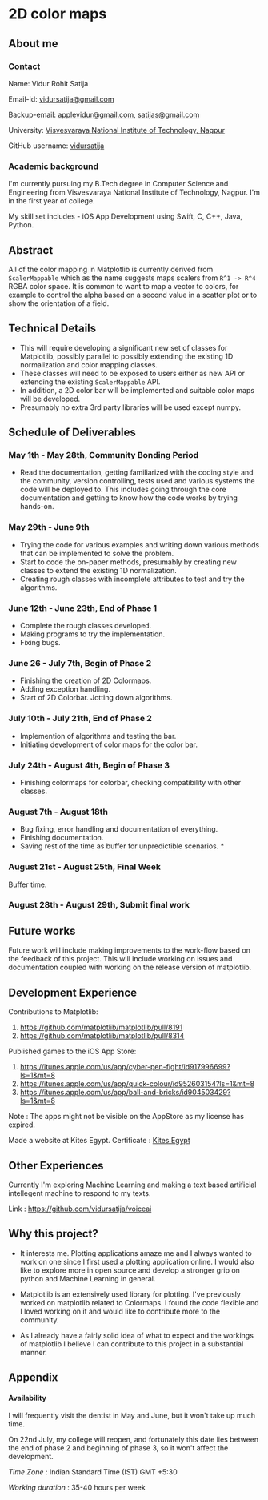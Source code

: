 # 2D color maps

## About me

### Contact

Name: Vidur Rohit Satija

Email-id: vidursatija@gmail.com

Backup-email: applevidur@gmail.com, satijas@gmail.com

University: [Visvesvaraya National Institute of Technology, Nagpur](https://vnit.ac.in)

GitHub username: [vidursatija](https://github.com/vidursatija)

### Academic background

I'm currently pursuing my B.Tech degree in Computer Science and Engineering from Visvesvaraya National Institute of Technology, Nagpur. I'm in the first year of college. 

My skill set includes - iOS App Development using Swift, C, C++, Java, Python.

## Abstract

All of the color mapping in Matplotlib is currently derived from
`ScalerMappable` which as the name suggests maps scalers from `R^1 ->
R^4` RGBA color space.  It is common to want to map a vector to
colors, for example to control the alpha based on a second value in a
scatter plot or to show the orientation of a field.

## Technical Details

* This will require developing a significant new set of classes for Matplotlib, possibly parallel to possibly extending the existing 1D normalization and color mapping classes. 
* These classes will need to be exposed to users either as new API or extending the existing `ScalerMappable` API.
* In addition, a 2D color bar will be implemented and suitable color maps will be developed. 
* Presumably no extra 3rd party libraries will be used except numpy.

## Schedule of Deliverables

### May 1th - May 28th, **Community Bonding Period**

* Read the documentation, getting familiarized with the coding style and the community, version controlling, tests used and various systems the code will be deployed to. This includes going through the core documentation and getting to know how the code works by trying hands-on.

### May 29th - June 9th

* Trying the code for various examples and writing down various methods that can be implemented to solve the problem.
* Start to code the on-paper methods, presumably by creating new classes to extend the existing 1D normalization.
* Creating rough classes with incomplete attributes to test and try the algorithms. 

### June 12th - June 23th, **End of Phase 1**

* Complete the rough classes developed.
* Making programs to try the implementation.
* Fixing bugs.

### June 26 - July 7th, **Begin of Phase 2**

* Finishing the creation of 2D Colormaps.
* Adding exception handling.
* Start of 2D Colorbar. Jotting down algorithms.

### July 10th - July 21th, **End of Phase 2**

* Implemention of algorithms and testing the bar.
* Initiating development of color maps for the color bar.

### July 24th - August 4th, **Begin of Phase 3**

* Finishing colormaps for colorbar, checking compatibility with other classes.

### August 7th - August 18th

* Bug fixing, error handling and documentation of everything.
* Finishing documentation.
* Saving rest of the time as buffer for unpredictible scenarios. *

### August 21st - August 25th, **Final Week**

Buffer time.

### August 28th - August 29th, **Submit final work**

## Future works

Future work will include making improvements to the work-flow based on the feedback of this project. This will include working on issues and documentation coupled with working on the release version of matplotlib.

## Development Experience

Contributions to Matplotlib:

1. https://github.com/matplotlib/matplotlib/pull/8191
2. https://github.com/matplotlib/matplotlib/pull/8314


Published games to the iOS App Store:

1. https://itunes.apple.com/us/app/cyber-pen-fight/id917996699?ls=1&mt=8
2. https://itunes.apple.com/us/app/quick-colour/id952603154?ls=1&mt=8
3. https://itunes.apple.com/us/app/ball-and-bricks/id904503429?ls=1&mt=8

Note : The apps might not be visible on the AppStore as my license has expired.

Made a website at Kites Egypt.
Certificate : [Kites Egypt](https://drive.google.com/open?id=0B1Eo5dKU2IT2OUhoZzlWbUwxV2s)

## Other Experiences

Currently I'm exploring Machine Learning and making a text based artificial intellegent machine to respond to my texts. 

Link : https://github.com/vidursatija/voiceai

## Why this project?

* It interests me. Plotting applications amaze me and I always wanted to work on one since I first used a plotting application online. I would also like to explore more in open source and develop a stronger grip on python and Machine Learning in general.

* Matplotlib is an extensively used library for plotting. I've previously worked on matplotlib related to Colormaps. I found the code flexible and I loved working on it and would like to contribute more to the community.

* As I already have a fairly solid idea of what to expect and the workings of matplotlib I believe I can contribute to this project in a substantial manner.

## Appendix

#### Availability

I will frequently visit the dentist in May and June, but it won't take up much time.

On 22nd July, my college will reopen, and fortunately this date lies between the end of phase 2 and beginning of phase 3, so it won't affect the development. 

*Time Zone* : Indian Standard Time (IST) GMT +5:30

*Working duration* : 35-40 hours per week

